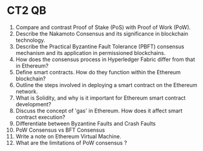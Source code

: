 # CT2 QB

1. Compare and contrast Proof of Stake (PoS) with Proof of Work (PoW).
2. Describe the Nakamoto Consensus and its significance in blockchain technology.
3. Describe the Practical Byzantine Fault Tolerance (PBFT) consensus mechanism and its application in permissioned blockchains.
4. How does the consensus process in Hyperledger Fabric differ from that in Ethereum?
5. Define smart contracts. How do they function within the Ethereum blockchain?
6. Outline the steps involved in deploying a smart contract on the Ethereum network.
7. What is Solidity, and why is it important for Ethereum smart contract development?
8. Discuss the concept of 'gas' in Ethereum. How does it affect smart contract execution?
9. Differentiate between Byzantine Faults and Crash Faults
10. PoW Consensus vs BFT Consensus
11. Write a note on Ethereum Virtual Machine.
12. What are the limitations of PoW consensus ?
